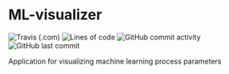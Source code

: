# ML-visualizer
![Travis (.com)](https://img.shields.io/travis/com/eqtstv/ML-visualizer)
![Lines of code](https://img.shields.io/tokei/lines/github/eqtstv/ML-visualizer)
![GitHub commit activity](https://img.shields.io/github/commit-activity/m/eqtstv/ML-visualizer)
![GitHub last commit](https://img.shields.io/github/last-commit/eqtstv/ML-visualizer)

Application for visualizing machine learning process parameters
